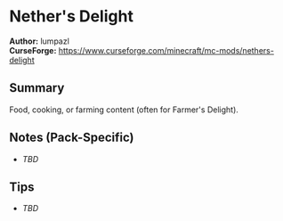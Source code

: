 # Nether's Delight

**Author:** lumpazl  
**CurseForge:** https://www.curseforge.com/minecraft/mc-mods/nethers-delight

## Summary
Food, cooking, or farming content (often for Farmer's Delight).

## Notes (Pack-Specific)
- _TBD_

## Tips
- _TBD_


